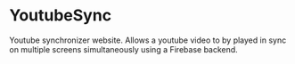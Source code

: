 # YoutubeSync
Youtube synchronizer website. Allows a youtube video to by played in sync on multiple screens simultaneously using a Firebase backend. 
